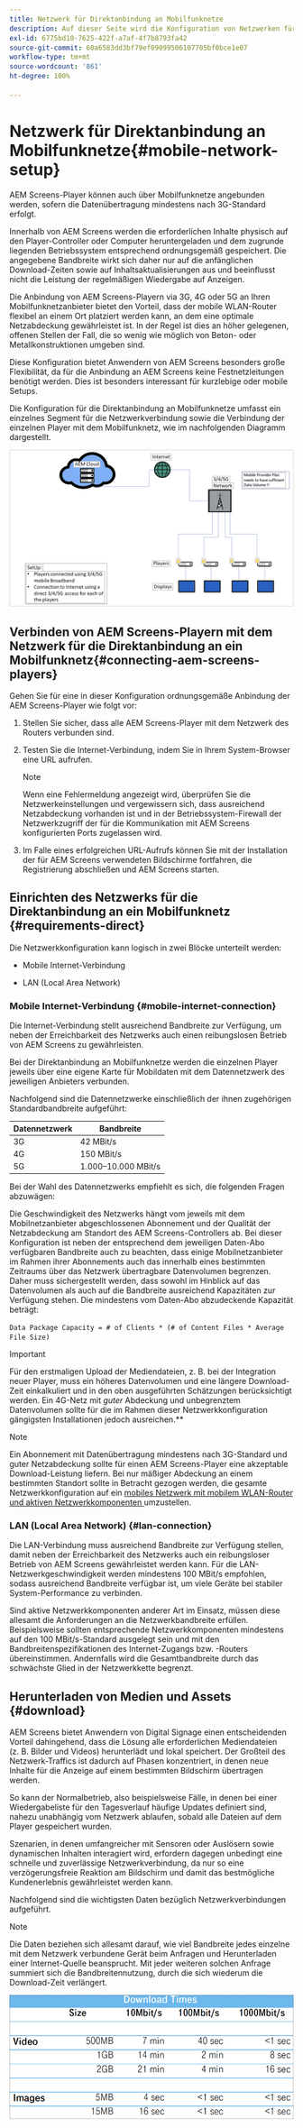 ```yaml
---
title: Netzwerk für Direktanbindung an Mobilfunknetze
description: Auf dieser Seite wird die Konfiguration von Netzwerken für die Direktanbindung an Mobilfunknetze beschrieben.
exl-id: 6775bd10-7625-422f-a7af-4f7b8793fa42
source-git-commit: 60a6583dd3bf79ef09099506107705bf0bce1e07
workflow-type: tm+mt
source-wordcount: '861'
ht-degree: 100%

---
```


# Netzwerk für Direktanbindung an Mobilfunknetze{#mobile-network-setup}

AEM Screens-Player können auch über Mobilfunknetze angebunden werden, sofern die Datenübertragung mindestens nach 3G-Standard erfolgt.

Innerhalb von AEM Screens werden die erforderlichen Inhalte physisch auf den Player-Controller oder Computer heruntergeladen und dem zugrunde liegenden Betriebssystem entsprechend ordnungsgemäß gespeichert. Die angegebene Bandbreite wirkt sich daher nur auf die anfänglichen Download-Zeiten sowie auf Inhaltsaktualisierungen aus und beeinflusst nicht die Leistung der regelmäßigen Wiedergabe auf Anzeigen.

Die Anbindung von AEM Screens-Playern via 3G, 4G oder 5G an Ihren Mobilfunknetzanbieter bietet den Vorteil, dass der mobile WLAN-Router flexibel an einem Ort platziert werden kann, an dem eine optimale Netzabdeckung gewährleistet ist. In der Regel ist dies an höher gelegenen, offenen Stellen der Fall, die so wenig wie möglich von Beton- oder Metallkonstruktionen umgeben sind.

Diese Konfiguration bietet Anwendern von AEM Screens besonders große Flexibilität, da für die Anbindung an AEM Screens keine Festnetzleitungen benötigt werden. Dies ist besonders interessant für kurzlebige oder mobile Setups.

Die Konfiguration für die Direktanbindung an Mobilfunknetze umfasst ein einzelnes Segment für die Netzwerkverbindung sowie die Verbindung der einzelnen Player mit dem Mobilfunknetz, wie im nachfolgenden Diagramm dargestellt.

![](/help/using/assets/direct-mobile-1.png)

## Verbinden von AEM Screens-Playern mit dem Netzwerk für die Direktanbindung an ein Mobilfunknetz{#connecting-aem-screens-players}

Gehen Sie für eine in dieser Konfiguration ordnungsgemäße Anbindung der AEM Screens-Player wie folgt vor:

1. Stellen Sie sicher, dass alle AEM Screens-Player mit dem Netzwerk des Routers verbunden sind.

1. Testen Sie die Internet-Verbindung, indem Sie in Ihrem System-Browser eine URL aufrufen.

   >[!NOTE]
   >Wenn eine Fehlermeldung angezeigt wird, überprüfen Sie die Netzwerkeinstellungen und vergewissern sich, dass ausreichend Netzabdeckung vorhanden ist und in der Betriebssystem-Firewall der Netzwerkzugriff der für die Kommunikation mit AEM Screens konfigurierten Ports zugelassen wird.

1. Im Falle eines erfolgreichen URL-Aufrufs können Sie mit der Installation der für AEM Screens verwendeten Bildschirme fortfahren, die Registrierung abschließen und AEM Screens starten.

## Einrichten des Netzwerks für die Direktanbindung an ein Mobilfunknetz {#requirements-direct}

Die Netzwerkkonfiguration kann logisch in zwei Blöcke unterteilt werden:

* Mobile Internet-Verbindung

* LAN (Local Area Network)

### Mobile Internet-Verbindung {#mobile-internet-connection}

Die Internet-Verbindung stellt ausreichend Bandbreite zur Verfügung, um neben der Erreichbarkeit des Netzwerks auch einen reibungslosen Betrieb von AEM Screens zu gewährleisten.

Bei der Direktanbindung an Mobilfunknetze werden die einzelnen Player jeweils über eine eigene Karte für Mobildaten mit dem Datennetzwerk des jeweiligen Anbieters verbunden.

Nachfolgend sind die Datennetzwerke einschließlich der ihnen zugehörigen Standardbandbreite aufgeführt:

| Datennetzwerk | Bandbreite |
|--- |--- |
| 3G | 42 MBit/s |
| 4G | 150 MBit/s |
| 5G | 1.000–10.000 MBit/s |

Bei der Wahl des Datennetzwerks empfiehlt es sich, die folgenden Fragen abzuwägen:

Die Geschwindigkeit des Netzwerks hängt vom jeweils mit dem Mobilnetzanbieter abgeschlossenen Abonnement und der Qualität der Netzabdeckung am Standort des AEM Screens-Controllers ab.
Bei dieser Konfiguration ist neben der entsprechend dem jeweiligen Daten-Abo verfügbaren Bandbreite auch zu beachten, dass einige Mobilnetzanbieter im Rahmen ihrer Abonnements auch das innerhalb eines bestimmten Zeitraums über das Netzwerk übertragbare Datenvolumen begrenzen. Daher muss sichergestellt werden, dass sowohl im Hinblick auf das Datenvolumen als auch auf die Bandbreite ausreichend Kapazitäten zur Verfügung stehen.
Die mindestens vom Daten-Abo abzudeckende Kapazität beträgt:

`Data Package Capacity = # of Clients * (# of Content Files * Average File Size)`


>[!IMPORTANT]
>Für den erstmaligen Upload der Mediendateien, z. B. bei der Integration neuer Player, muss ein höheres Datenvolumen und eine längere Download-Zeit einkalkuliert und in den oben ausgeführten Schätzungen berücksichtigt werden. Ein 4G-Netz mit *guter* Abdeckung und unbegrenztem Datenvolumen sollte für die im Rahmen dieser Netzwerkkonfiguration gängigsten Installationen jedoch ausreichen.**

>[!NOTE]
>Ein Abonnement mit Datenübertragung mindestens nach 3G-Standard und guter Netzabdeckung sollte für einen AEM Screens-Player eine akzeptable Download-Leistung liefern. Bei nur mäßiger Abdeckung an einem bestimmten Standort sollte in Betracht gezogen werden, die gesamte Netzwerkkonfiguration auf ein [mobiles Netzwerk mit mobilem WLAN-Router und aktiven Netzwerkkomponenten ](/help/using/mobile-network-router.md) umzustellen.


### LAN (Local Area Network) {#lan-connection}

Die LAN-Verbindung muss ausreichend Bandbreite zur Verfügung stellen, damit neben der Erreichbarkeit des Netzwerks auch ein reibungsloser Betrieb von AEM Screens gewährleistet werden kann. Für die LAN-Netzwerkgeschwindigkeit werden mindestens 100 MBit/s empfohlen, sodass ausreichend Bandbreite verfügbar ist, um viele Geräte bei stabiler System-Performance zu verbinden.

Sind aktive Netzwerkkomponenten anderer Art im Einsatz, müssen diese allesamt die Anforderungen an die Netzwerkbandbreite erfüllen. Beispielsweise sollten entsprechende Netzwerkkomponenten mindestens auf den 100 MBit/s-Standard ausgelegt sein und mit den Bandbreitenspezifikationen des Internet-Zugangs bzw. -Routers übereinstimmen. Andernfalls wird die Gesamtbandbreite durch das schwächste Glied in der Netzwerkkette begrenzt.

## Herunterladen von Medien und Assets {#download}

AEM Screens bietet Anwendern von Digital Signage einen entscheidenden Vorteil dahingehend, dass die Lösung alle erforderlichen Mediendateien (z. B. Bilder und Videos) herunterlädt und lokal speichert. Der Großteil des Netzwerk-Traffics ist dadurch auf Phasen konzentriert, in denen neue Inhalte für die Anzeige auf einem bestimmten Bildschirm übertragen werden.

So kann der Normalbetrieb, also beispielsweise Fälle, in denen bei einer Wiedergabeliste für den Tagesverlauf häufige Updates definiert sind, nahezu unabhängig vom Netzwerk ablaufen, sobald alle Dateien auf dem Player gespeichert wurden.

Szenarien, in denen umfangreicher mit Sensoren oder Auslösern sowie dynamischen Inhalten interagiert wird, erfordern dagegen unbedingt eine schnelle und zuverlässige Netzwerkverbindung, da nur so eine verzögerungsfreie Reaktion am Bildschirm und damit das bestmögliche Kundenerlebnis gewährleistet werden kann.

Nachfolgend sind die wichtigsten Daten bezüglich Netzwerkverbindungen aufgeführt.

>[!NOTE]
>
>Die Daten beziehen sich allesamt darauf, wie viel Bandbreite jedes einzelne mit dem Netzwerk verbundene Gerät beim Anfragen und Herunterladen einer Internet-Quelle beansprucht. Mit jeder weiteren solchen Anfrage summiert sich die Bandbreitennutzung, durch die sich wiederum die Download-Zeit verlängert.

![](/help/using/assets/download-times-mobile.png)
